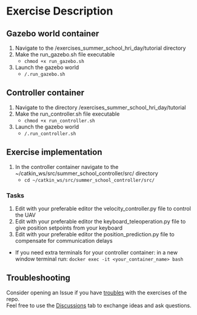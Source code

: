 # Exercise Description

## Gazebo world container
1. Navigate to the /exercises_summer_school_hri_day/tutorial directory
2. Make the run_gazebo.sh file executable
    - `chmod +x run_gazebo.sh`
3. Launch the gazebo world
    - `/.run_gazebo.sh`

## Controller container
1. Navigate to the directory /exercises_summer_school_hri_day/tutorial
2. Make the run_controller.sh file executable
    - `chmod +x run_controller.sh`
3. Launch the gazebo world
    - `/.run_controller.sh`

## Exercise implementation
1. In the controller container navigate to the ~/catkin_ws/src/summer_school_controller/src/ directory
    - `cd ~/catkin_ws/src/summer_school_controller/src/`
### Tasks
1. Edit with your preferable editor the velocity_controller.py file to control the UAV
2. Edit with your preferable editor the keyboard_teleoperation.py file to give position setpoints from your keyboard
3. Edit with your preferable editor the position_prediction.py file to compensate for communication delays
* If you need extra terminals for your controller container: in a new window terminal run: `docker exec -it <your_container_name> bash`

## Troubleshooting
Consider opening an Issue if you have [troubles](https://github.com/AERO-TRAIN/exercises_summer_school_hri_day/issues) with the exercises of the repo.\
Feel free to use the [Discussions](https://github.com/AERO-TRAIN/exercises_summer_school_hri_day/discussions) tab to exchange ideas and ask questions.
